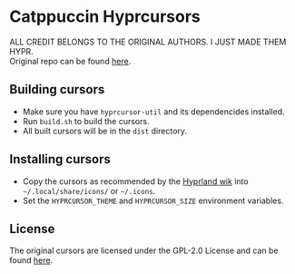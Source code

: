 # Catppuccin Hyprcursors

ALL CREDIT BELONGS TO THE ORIGINAL AUTHORS. I JUST MADE THEM HYPR.  
Original repo can be found [here](https://github.com/catppuccin/cursors).

## Building cursors
- Make sure you have `hyprcursor-util` and its dependencides installed.
- Run `build.sh` to build the cursors.
- All built cursors will be in the `dist` directory.

## Installing cursors
- Copy the cursors as recommended by the [Hyprland wik](https://wiki.hyprland.org/Hypr-Ecosystem/hyprcursor/) into `~/.local/share/icons/` or `~/.icons`.
- Set the `HYPRCURSOR_THEME` and `HYPRCURSOR_SIZE` environment variables.

## License

The original cursors are licensed under the GPL-2.0 License and can be found [here](https://github.com/catppuccin/cursors).
